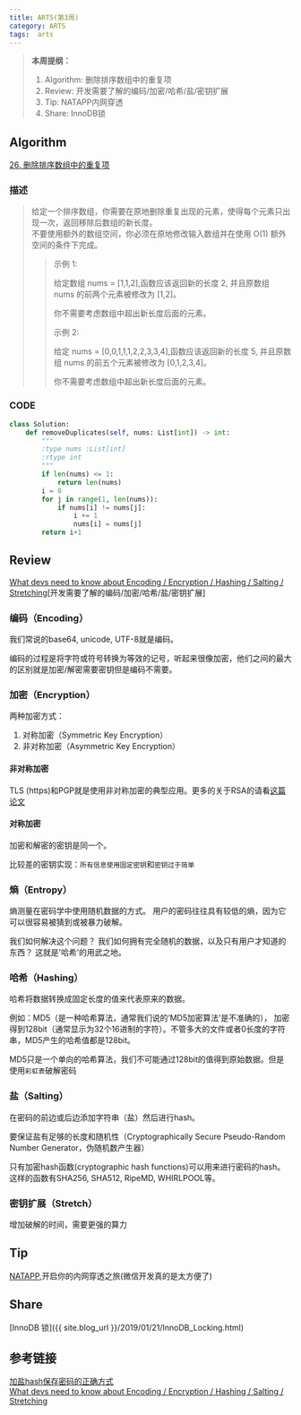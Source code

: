 ```yaml
---
title: ARTS(第3周)
category: ARTS
tags:  arts
---
```


> **本周提纲：**
>
> 1. Algorithm: 删除排序数组中的重复项
> 2. Review: 开发需要了解的编码/加密/哈希/盐/密钥扩展
> 3. Tip: NATAPP内网穿透
> 4. Share: InnoDB锁

<!-- more -->

## Algorithm

[26. 删除排序数组中的重复项](https://leetcode-cn.com/problems/remove-duplicates-from-sorted-array/)

### 描述

> 给定一个排序数组，你需要在原地删除重复出现的元素，使得每个元素只出现一次，返回移除后数组的新长度。  
> 不要使用额外的数组空间，你必须在原地修改输入数组并在使用 O(1) 额外空间的条件下完成。
>
>> 示例 1:
>>
>> 给定数组 nums = [1,1,2],函数应该返回新的长度 2, 并且原数组 nums 的前两个元素被修改为 [1,2]。  
>>
>> 你不需要考虑数组中超出新长度后面的元素。
>>
>> 示例 2:
>>
>> 给定 nums = [0,0,1,1,1,2,2,3,3,4],函数应该返回新的长度 5, 并且原数组 nums 的前五个元素被修改为 [0,1,2,3,4]。
>>
>> 你不需要考虑数组中超出新长度后面的元素。

### CODE

```python
class Solution:
    def removeDuplicates(self, nums: List[int]) -> int:
        """
        :type nums :List[int]
        :rtype int
        """
        if len(nums) <= 1:
            return len(nums)
        i = 0
        for j in range(1, len(nums)):
            if nums[i] != nums[j]:
                i += 1
                nums[i] = nums[j]
        return i+1
```

## Review

[What devs need to know about Encoding / Encryption / Hashing / Salting / Stretching](https://hackernoon.com/what-devs-need-to-know-about-encoding-encryption-hashing-salting-stretching-76a3da32e0fd)[开发需要了解的编码/加密/哈希/盐/密钥扩展]

### 编码（Encoding）

我们常说的base64, unicode, UTF-8就是编码。

编码的过程是将字符或符号转换为等效的记号，听起来很像加密，他们之间的最大的区别就是加密/解密需要密钥但是编码不需要。

### 加密（Encryption）

两种加密方式：

1. 对称加密（Symmetric Key Encryption）
2. 非对称加密（Asymmetric Key Encryption）

#### 非对称加密

TLS (https)和PGP就是使用非对称加密的典型应用。更多的关于RSA的请看[这篇论文](http://csjournals.com/IJITKM/PDF%207-2/26.%20navpreet.pdf)

#### 对称加密

加密和解密的密钥是同一个。

比较差的密钥实现：`所有信息使用固定密钥`和`密钥过于简单`

### 熵（Entropy）

熵测量在密码学中使用随机数据的方式。 用户的密码往往具有较低的熵，因为它可以很容易被猜到或被暴力破解。

我们如何解决这个问题？ 我们如何拥有完全随机的数据，以及只有用户才知道的东西？ 这就是'哈希'的用武之地。

### 哈希（Hashing）

哈希将数据转换成固定长度的值来代表原来的数据。

例如：MD5（是一种哈希算法，通常我们说的‘MD5加密算法’是不准确的）， 加密得到128bit（通常显示为32个16进制的字符）。不管多大的文件或者0长度的字符串，MD5产生的哈希值都是128bit。

MD5只是一个单向的哈希算法，我们不可能通过128bit的值得到原始数据。但是使用`彩虹表`破解密码

### 盐（Salting）

在密码的前边或后边添加字符串（盐）然后进行hash。

要保证盐有足够的长度和随机性（Cryptographically Secure Pseudo-Random Number Generator，伪随机数产生器）

只有加密hash函数(cryptographic hash functions)可以用来进行密码的hash。这样的函数有SHA256, SHA512, RipeMD, WHIRLPOOL等。

### 密钥扩展（Stretch）

增加破解的时间，需要更强的算力

## Tip

[NATAPP](https://natapp.cn/),开启你的内网穿透之旅(微信开发真的是太方便了)

## Share

[InnoDB 锁]({{ site.blog_url }}/2019/01/21/InnoDB_Locking.html)

## 参考链接

[加盐hash保存密码的正确方式](http://ju.outofmemory.cn/entry/68152)  
[What devs need to know about Encoding / Encryption / Hashing / Salting / Stretching](https://hackernoon.com/what-devs-need-to-know-about-encoding-encryption-hashing-salting-stretching-76a3da32e0fd)
